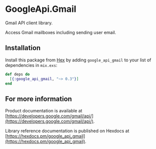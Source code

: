 # GoogleApi.Gmail

Gmail API client library.

Access Gmail mailboxes including sending user email.

## Installation

Install this package from [Hex](https://hex.pm) by adding
`google_api_gmail` to your list of dependencies in `mix.exs`:

```elixir
def deps do
  [{:google_api_gmail, "~> 0.3"}]
end
```

## For more information

Product documentation is available at [https://developers.google.com/gmail/api/](https://developers.google.com/gmail/api/).

Library reference documentation is published on Hexdocs at
[https://hexdocs.pm/google_api_gmail](https://hexdocs.pm/google_api_gmail).
